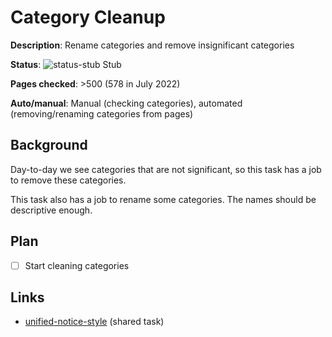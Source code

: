 # Category Cleanup

**Description**: Rename categories and remove insignificant categories

**Status**: ![status-stub] Stub

**Pages checked**: >500 (578 in July 2022)

**Auto/manual**: Manual (checking categories), automated (removing/renaming categories from pages)

## Background

Day-to-day we see categories that are not significant, so this task has a job to remove these categories.

This task also has a job to rename some categories. The names should be descriptive enough.

## Plan

- [ ] Start cleaning categories

## Links

- [unified-notice-style](../11-unified-notice-style/README.md) (shared task)

<!-- status start -->
[status-done]: https://upload.wikimedia.org/wikipedia/commons/thumb/4/41/Symbol_confirmed.svg/16px-Symbol_confirmed.svg.png
[status-wait]: https://upload.wikimedia.org/wikipedia/commons/thumb/5/54/Symbol_wait.svg/16px-Symbol_wait.svg.png
[status-stub]: https://upload.wikimedia.org/wikipedia/commons/thumb/f/f5/Symbol_stub_class.svg/16px-Symbol_stub_class.svg.png
[status-ongo]: https://upload.wikimedia.org/wikipedia/commons/thumb/9/94/Symbol_support_vote.svg/16px-Symbol_support_vote.svg.png
[status-done]: https://upload.wikimedia.org/wikipedia/commons/thumb/4/41/Symbol_confirmed.svg/16px-Symbol_confirmed.svg.png
<!-- status end -->
